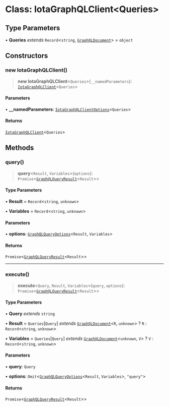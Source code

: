 # Class: IotaGraphQLClient\<Queries\>

## Type Parameters

• **Queries** *extends* `Record`\<`string`, [`GraphQLDocument`](../type-aliases/GraphQLDocument.md)\> = `object`

## Constructors

### new IotaGraphQLClient()

> **new IotaGraphQLClient**\<`Queries`\>(`__namedParameters`): [`IotaGraphQLClient`](IotaGraphQLClient.md)\<`Queries`\>

#### Parameters

• **\_\_namedParameters**: [`IotaGraphQLClientOptions`](../interfaces/IotaGraphQLClientOptions.md)\<`Queries`\>

#### Returns

[`IotaGraphQLClient`](IotaGraphQLClient.md)\<`Queries`\>

## Methods

### query()

> **query**\<`Result`, `Variables`\>(`options`): `Promise`\<[`GraphQLQueryResult`](../type-aliases/GraphQLQueryResult.md)\<`Result`\>\>

#### Type Parameters

• **Result** = `Record`\<`string`, `unknown`\>

• **Variables** = `Record`\<`string`, `unknown`\>

#### Parameters

• **options**: [`GraphQLQueryOptions`](../type-aliases/GraphQLQueryOptions.md)\<`Result`, `Variables`\>

#### Returns

`Promise`\<[`GraphQLQueryResult`](../type-aliases/GraphQLQueryResult.md)\<`Result`\>\>

***

### execute()

> **execute**\<`Query`, `Result`, `Variables`\>(`query`, `options`): `Promise`\<[`GraphQLQueryResult`](../type-aliases/GraphQLQueryResult.md)\<`Result`\>\>

#### Type Parameters

• **Query** *extends* `string`

• **Result** = `Queries`\[`Query`\] *extends* [`GraphQLDocument`](../type-aliases/GraphQLDocument.md)\<`R`, `unknown`\> ? `R` : `Record`\<`string`, `unknown`\>

• **Variables** = `Queries`\[`Query`\] *extends* [`GraphQLDocument`](../type-aliases/GraphQLDocument.md)\<`unknown`, `V`\> ? `V` : `Record`\<`string`, `unknown`\>

#### Parameters

• **query**: `Query`

• **options**: `Omit`\<[`GraphQLQueryOptions`](../type-aliases/GraphQLQueryOptions.md)\<`Result`, `Variables`\>, `"query"`\>

#### Returns

`Promise`\<[`GraphQLQueryResult`](../type-aliases/GraphQLQueryResult.md)\<`Result`\>\>
